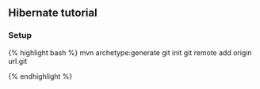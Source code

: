 ## Hibernate tutorial### Setup{% highlight bash %}mvn archetype:generate git initgit remote add origin url.git{% endhighlight %}